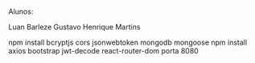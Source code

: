 Alunos:

Luan Barleze
Gustavo Henrique Martins


npm install bcryptjs cors jsonwebtoken mongodb mongoose
npm install axios bootstrap jwt-decode react-router-dom
porta 8080
